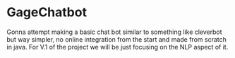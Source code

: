 # GageChatbot
Gonna attempt making a basic chat bot similar to something like cleverbot but way simpler, no online integration from the start and made from scratch in java.
For V.1 of the project we will be just focusing on the NLP aspect of it.
